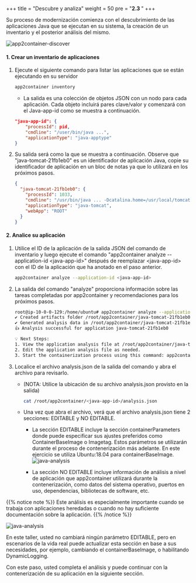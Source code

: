+++
title = "Descubre y analiza"
weight = 50
pre = "<b>2.3 </b>"
+++

Su proceso de modernización comienza con el descubrimiento de las aplicaciones Java que se ejecutan en su sistema, la creación de un inventario y el posterior análisis del mismo.

![app2container-discover](/discover-and-analyze/discover-overview-diagram.png)

#### 1. Crear un inventario de aplicaciones

1. Ejecute el siguiente comando para listar las aplicaciones que se están ejecutando en su servidor

    ```bash
    app2container inventory
    ```

    - La salida es una colección de objetos JSON con un nodo para cada aplicación. Cada objeto incluirá pares clave/valor y comenzará con el Java-app-id como se muestra a continuación.

    ```JSON
    "java-app-id": {
        "processId": pid,
        "cmdline": "/user/bin/java ...",
        "applicationType": "java-apptype"
    }
    ```

2. Su salida será como la que se muestra a continuación. Observe que "java-tomcat-21fb1eb0" es un identificador de aplicación Java, copie su identificador de aplicación en un bloc de notas ya que lo utilizará en los próximos pasos.

    ```JSON
    {
      "java-tomcat-21fb1eb0": {
        "processId": 1033,
        "cmdline": "/usr/bin/java ... -Dcatalina.home=/usr/local/tomcat8 -Djava.io.tmpdir=/usr/local/tomcat8/temp org.apache.catalina.startup.Bootstrap start ",
        "applicationType": "java-tomcat",
        "webApp": "ROOT"
      }
    }
    ```

#### 2. Analice su aplicación

1. Utilice el ID de la aplicación de la salida JSON del comando de inventario y luego ejecute el comando "app2container analyze --application-id \<java-app-id\>" después de reemplazar \<java-app-id\> con el ID de la aplicación que ha anotado en el paso anterior.

    ```bash
    app2container analyze --application-id <java-app-id>
    ```

2. La salida del comando "analyze" proporciona información sobre las tareas completadas por app2container y recomendaciones para los próximos pasos.

    ```bash
    root@ip-10-0-0-129:/home/ubuntu# app2container analyze --application-id java-tomcat-21fb1eb0
    ✔ Created artifacts folder /root/app2container/java-tomcat-21fb1eb0
    ✔ Generated analysis data in /root/app2container/java-tomcat-21fb1eb0/analysis.json
    👍 Analysis successful for application java-tomcat-21fb1eb0

    💡 Next Steps:
    1. View the application analysis file at /root/app2container/java-tomcat-21fb1eb0/analysis.json.
    2. Edit the application analysis file as needed.
    3. Start the containerization process using this command: app2container containerize --application-id java-tomcat-21fb1eb0
    ```

3. Localice el archivo analysis.json de la salida del comando y abra el archivo para revisarlo.

    - (NOTA: Utilice la ubicación de su archivo analysis.json provisto en la salida)

      ```bash
      cat /root/app2container/<java-app-id>/analysis.json
      ```

    - Una vez que abra el archivo, verá que el archivo analysis.json tiene 2 secciones: EDITABLE y NO EDITABLE.

      - La sección EDITABLE incluye la sección containerParameters donde puede especificar sus ajustes preferidos como ContainerBaseImage o Imagetag. Estos parámetros se utilizarán durante el proceso de contenerización más adelante. En este ejercicio se utiliza Ubuntu:18.04 para containerBaseImage.
        ![java-analysis](/discover-and-analyze/java-analysis-1.png)

      - La sección NO EDITABLE incluye información de análisis a nivel de aplicación que app2container utilizará durante la contenerización, como datos del sistema operativo, puertos en uso, dependencias, bibliotecas de software, etc.

{{% notice note %}}
Este análisis es especialmente importante cuando se trabaja con aplicaciones heredadas o cuando no hay suficiente documentación sobre la aplicación.
{{% /notice %}}

  ![java-analysis](/discover-and-analyze/java-analysis-2.png)

En este taller, usted no cambiará ningún parámetro EDITABLE, pero en escenarios de la vida real puede actualizar esta sección en base a sus necesidades, por ejemplo, cambiando el containerBaseImage, o habilitando DynamicLogging.

Con este paso, usted completa el análisis y puede continuar con la contenerización de su aplicación en la siguiente sección.
